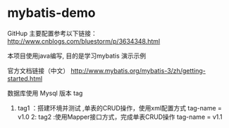 # mybatis-demo
GitHup 主要配置参考以下链接：
http://www.cnblogs.com/bluestorm/p/3634348.html

本项目使用java编写, 目的是学习mybatis 演示示例

官方文档链接（中文）
http://www.mybatis.org/mybatis-3/zh/getting-started.html

数据库使用 Mysql
版本 tag
1. tag1 ：搭建环境并测试 ,单表的CRUD操作，使用xml配置方式 tag-name = v1.0
2: tag2 :使用Mapper接口方式，完成单表CRUD操作 tag-name = v1.1